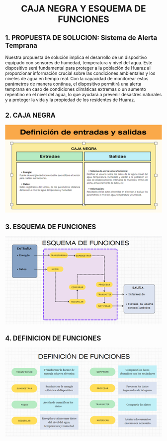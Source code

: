<h1 align="center">CAJA NEGRA Y ESQUEMA DE FUNCIONES</h1>
<h2>1. PROPUESTA DE SOLUCION: Sistema de Alerta Temprana</h2>

<p>Nuestra propuesta de solución implica el desarrollo de un dispositivo equipado con sensores de humedad, temperatura y nivel del agua. Este dispositivo será fundamental para proteger a la población de Huaraz al proporcionar información crucial sobre las condiciones ambientales y los niveles de agua en tiempo real. Con la capacidad de monitorear estos parámetros de manera continua, el dispositivo permitirá una alerta temprana en caso de condiciones climáticas extremas o un aumento repentino en el nivel del agua, lo que ayudará a prevenir desastres naturales y a proteger la vida y la propiedad de los residentes de Huaraz.</p>
<h2>2. CAJA NEGRA</h2>

<p align="center"><img src="../../Imagenes/I_E_5/caja.png" /></p>



<h2>3. ESQUEMA DE FUNCIONES</h2>

<p align="center"><img src="../../Imagenes/I_E_5/mapa.png"  /></p>
<h2>4. DEFINICION DE FUNCIONES</h2>

<p align="center"><img src="../../Imagenes/I_E_5/def.png"  /></p>

